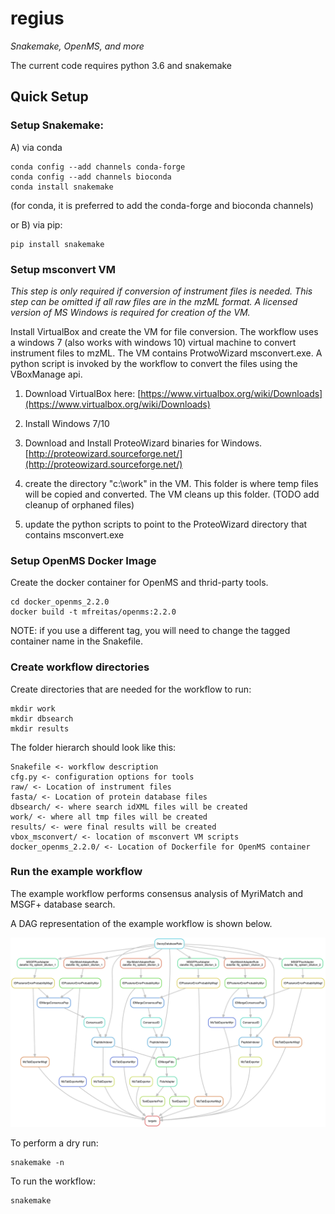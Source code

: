 # regius
*Snakemake, OpenMS, and more*

The current code requires python 3.6 and snakemake

## Quick Setup
### Setup Snakemake:

A) via conda
```
conda config --add channels conda-forge
conda config --add channels bioconda
conda install snakemake
```
(for conda, it is preferred to add the conda-forge and bioconda channels)

or B) via pip:

```
pip install snakemake
```

### Setup msconvert VM
*This step is only required if conversion of instrument files is needed.  This step can be omitted if all raw files are in the mzML format.  A licensed version of MS Windows is required for creation of the VM.*

Install VirtualBox and create the VM for file conversion. The workflow uses a windows 7 (also works with windows 10) virtual machine to convert instrument files to mzML. The VM contains ProtwoWizard msconvert.exe. A python script is invoked by the workflow to convert the files using the VBoxManage api.

1) Download VirtualBox here:
[https://www.virtualbox.org/wiki/Downloads](https://www.virtualbox.org/wiki/Downloads)

2) Install Windows 7/10

3) Download and Install ProteoWizard binaries for Windows.
[http://proteowizard.sourceforge.net/](http://proteowizard.sourceforge.net/)

4) create the directory "c:\work" in the VM.  This folder is where temp files will be copied and converted.  The VM cleans up this folder.  (TODO add cleanup of orphaned files)

5) update the python scripts to point to the ProteoWizard directory that contains msconvert.exe

### Setup OpenMS Docker Image
Create the docker container for OpenMS and thrid-party tools.

```
cd docker_openms_2.2.0
docker build -t mfreitas/openms:2.2.0
```
NOTE:  if you use a different tag, you will need to change the tagged container name in the Snakefile.


### Create workflow directories
Create directories that are needed for the workflow to run:
```
mkdir work
mkdir dbsearch
mkdir results
```

The folder hierarch should look like this:
```
Snakefile <- workflow description
cfg.py <- configuration options for tools
raw/ <- Location of instrument files
fasta/ <- Location of protein database files
dbsearch/ <- where search idXML files will be created
work/ <- where all tmp files will be created
results/ <- were final results will be created
vbox_msconvert/ <- location of msconvert VM scripts
docker_openms_2.2.0/ <- Location of Dockerfile for OpenMS container
```

### Run the example workflow
The example workflow performs consensus analysis of MyriMatch and MSGF+ database search.

A DAG representation of the example workflow is shown below.

![workflow](docs/images/dag1.png)

To perform a dry run:

```
snakemake -n
```

To run the workflow:
```
snakemake
```
